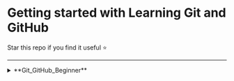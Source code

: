 # Getting started with Learning Git and GitHub

Star this repo if you find it useful ⭐

---
<details>

<summary>**Git_GitHub_Beginner**</summary>

| **Topic Name** | **What's Covered** |
|--------------|----------------|
| **Git GitHub Demo** | Git, GitHUb, Configuration, Clone, Status, Add & Commit, Push Command, Init Command, Branch Commands, Merging Code, Pull Command, Resolving merge conflicts, Undoing Changes, Fork |

</details>